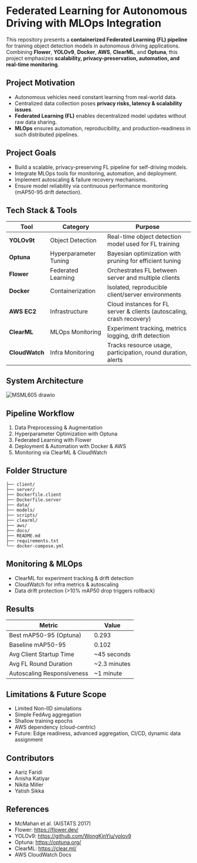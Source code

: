 
# Federated Learning for Autonomous Driving with MLOps Integration

This repository presents a **containerized Federated Learning (FL) pipeline** for training object detection models in autonomous driving applications. Combining **Flower**, **YOLOv9**, **Docker**, **AWS**, **ClearML**, and **Optuna**, this project emphasizes **scalability, privacy-preservation, automation, and real-time monitoring**.

## Project Motivation
- Autonomous vehicles need constant learning from real-world data.
- Centralized data collection poses **privacy risks, latency & scalability issues**.
- **Federated Learning (FL)** enables decentralized model updates without raw data sharing.
- **MLOps** ensures automation, reproducibility, and production-readiness in such distributed pipelines.

## Project Goals
- Build a scalable, privacy-preserving FL pipeline for self-driving models.
- Integrate MLOps tools for monitoring, automation, and deployment.
- Implement autoscaling & failure recovery mechanisms.
- Ensure model reliability via continuous performance monitoring (mAP50-95 drift detection).

## Tech Stack & Tools
| Tool         | Category             | Purpose                                                               |
|--------------|----------------------|-----------------------------------------------------------------------|
| **YOLOv9t**   | Object Detection     | Real-time object detection model used for FL training                  |
| **Optuna**   | Hyperparameter Tuning| Bayesian optimization with pruning for efficient tuning                |
| **Flower**   | Federated Learning   | Orchestrates FL between server and multiple clients                    |
| **Docker**   | Containerization     | Isolated, reproducible client/server environments                     |
| **AWS EC2**  | Infrastructure       | Cloud instances for FL server & clients (autoscaling, crash recovery)  |
| **ClearML**  | MLOps Monitoring     | Experiment tracking, metrics logging, drift detection                  |
| **CloudWatch**| Infra Monitoring    | Tracks resource usage, participation, round duration, alerts           |

## System Architecture

![MSML605 drawio](https://github.com/user-attachments/assets/5b8ca528-7d45-478b-a558-9aef48ac55e3)


## Pipeline Workflow
1. Data Preprocessing & Augmentation
2. Hyperparameter Optimization with Optuna
3. Federated Learning with Flower
4. Deployment & Automation with Docker & AWS
5. Monitoring via ClearML & CloudWatch

## Folder Structure
```plaintext
├── client/
├── server/
├── Dockerfile.client
├── Dockerfile.server
├── data/
├── models/
├── scripts/
├── clearml/
├── aws/
├── docs/
├── README.md
├── requirements.txt
└── docker-compose.yml
```


## Monitoring & MLOps
- ClearML for experiment tracking & drift detection
- CloudWatch for infra metrics & autoscaling
- Data drift protection (>10% mAP50 drop triggers rollback)

## Results
| Metric                    | Value           |
|---------------------------|-----------------|
| Best mAP50-95 (Optuna)     | 0.293           |
| Baseline mAP50-95          | 0.102           |
| Avg Client Startup Time    | ~45 seconds     |
| Avg FL Round Duration      | ~2.3 minutes    |
| Autoscaling Responsiveness | ~1 minute       |

## Limitations & Future Scope
- Limited Non-IID simulations
- Simple FedAvg aggregation
- Shallow training epochs
- AWS dependency (cloud-centric)
- Future: Edge readiness, advanced aggregation, CI/CD, dynamic data assignment

## Contributors
- Aariz Faridi
- Anisha Katiyar
- Nikita Miller
- Yatish Sikka

## References
- McMahan et al. (AISTATS 2017)
- Flower: https://flower.dev/
- YOLOv9: https://github.com/WongKinYiu/yolov9
- Optuna: https://optuna.org/
- ClearML: https://clear.ml/
- AWS CloudWatch Docs
